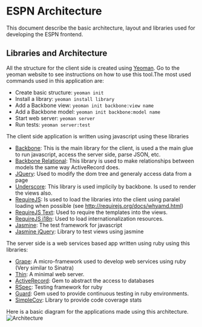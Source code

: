 # ESPN Architecture

This document describe the basic architecture, layout and libraries used for developing the ESPN frontend.

## Libraries and Architecture

All the structure for the client side is created using [Yeoman](http://yeoman.io). Go to the yeoman website to see instructions on how to use this tool.The most used commands used in this application are:

* Create basic structure: `yeoman init`
* Install a library: `yeoman install library`
* Add a Backbone view: `yeoman init backbone:view name`
* Add a Backbone model: `yeoman init backbone:model name`
* Start web server: `yeoman server`
* Run tests: `yeoman server:test`

The client side application is written using javascript using these libraries

* [Backbone](http://backbonejs.org/): This is the main library for the client, is used a the main glue to run javascript, access the server side, parse JSON, etc.
* [Backbone Relational](https://github.com/PaulUithol/Backbone-relational): This library is used to make relationships between models the same way ActiveRecord does.
* [JQuery](http://jquery.com/): Used to modify the dom tree and generaly access data from a page
* [Underscore](http://underscorejs.org/): This library is used implicily by backbone. Is used to render the views also.
* [RequireJS](http://requirejs.org/): Is used to load the libraries into the client using paralel loading when possible (see http://requirejs.org/docs/whyamd.html)
* [RequireJS Text](git://github.com/requirejs/text.git): Used to require the templates into the views.
* [RequireJS i18n](git://github.com/requirejs/i18n.git): Used to load internationalization resources.
* [Jasmine](http://pivotal.github.com/jasmine/): The test framework for javascript
* [Jasmine jQuery](https://github.com/velesin/jasmine-jquery): Library to test views using jasmine

The server side is a web services based app written using ruby using this libraries:

* [Grape](https://github.com/intridea/grape): A micro-framework used to develop web services using ruby (Very similar to Sinatra)
* [Thin](http://code.macournoyer.com/thin/): A minimal web server.
* [ActiveRecord](https://rubygems.org/gems/activerecord): Gem to abstract the access to databases
* [RSpec](http://rspec.info/): Testing framework for ruby
* [Guard](https://github.com/guard/guard): Gem used to provide continuous testing in ruby environments.
* [SimpleCov](https://github.com/relevance/rcov): Library to provide code coverage stats

Here is a basic diagram for the applications made using this architecture.
![Architecture](https://docs.google.com/drawings/d/1BdEkz8RgvyW0ckxw464Wpdg6V30eawgejTOA3aogrpE/pub?w=963&h=676)
